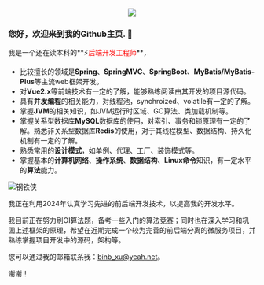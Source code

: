 <h1 align="center"> <a href="https://sunguoqi.com/"> <img src="https://readme-typing-svg.herokuapp.com/?lines=给时光以生命，给岁月以文明!&center=true&size=27"> </a> </h1>

### 您好，欢迎来到我的Github主页. 👋

我是一个还在读本科的**⚡<span style="color:red">后端开发工程师</span>**，
- 比较擅长的领域是**Spring**、**SpringMVC**、**SpringBoot**、**MyBatis/MyBatis-Plus**等主流web框架开发。
- 对**Vue2.x**等前端技术有一定的了解，能够熟练阅读由其开发的项目源代码。
- 具有**并发编程**的相关能力，对线程池，synchroized、volatile有一定的了解。
- 掌握**JVM**的相关知识，如JVM运行时区域、GC算法、类加载机制等。
- 掌握关系型数据库**MySQL**数据库的使用，对索引、事务和锁原理有一定的了解。熟悉非关系型数据库**Redis**的使用，对于其线程模型、数据结构、持久化机制有一定的了解。
- 熟悉常用的**设计模式**，如单例、代理、工厂、装饰模式等。
- 掌握基本的**计算机网络**、**操作系统**、**数据结构**、**Linux命令**知识，有一定水平的**算法**能力。

<picture>
<!--   <source media="(prefers-color-scheme: dark)" srcset="https://web-hmleadnews0907.oss-cn-beijing.aliyuncs.com/4k_f4b1985ba8076453.jpg">
  <source media="(prefers-color-scheme: light)" srcset="https://web-hmleadnews0907.oss-cn-beijing.aliyuncs.com/4k_f4b1985ba8076453.jpg"> -->
<!--   <img alt="智子" src="https://web-hmleadnews0907.oss-cn-beijing.aliyuncs.com/4k_f4b1985ba8076453.jpg">  -->
  <img alt="钢铁侠" src="https://web-hmleadnews0907.oss-cn-beijing.aliyuncs.com/403163.jpg">
</picture>

我正在利用2024年认真学习先进的前后端开发技术，以提高我的开发水平。

我目前正在努力刷OI算法题，备考一些入门的算法竞赛；同时也在深入学习和巩固上述框架的原理，希望在近期完成一个较为完善的前后端分离的微服务项目，并熟练掌握项目开发中的源码，架构等。

您可以通过我的邮箱联系我：<a href="mailto:binb_xu@yeah.net">binb_xu@yeah.net</a>。

谢谢！
<!-- ![Dusai's GitHub stats](https://github-readme-stats.vercel.app/api?username=XbvEctor10) -->

<!--
**XbvEctor10/XbvEctor10** is a ✨ _special_ ✨ repository because its `README.md` (this file) appears on your GitHub profile.

Here are some ideas to get you started:

- 🔭 I’m currently working on ...
- 🌱 I’m currently learning ...
- 👯 I’m looking to collaborate on ...
- 🤔 I’m looking for help with ...
- 💬 Ask me about ...
- 📫 How to reach me: ...
- 😄 Pronouns: ...
- ⚡ Fun fact: ...
-->
